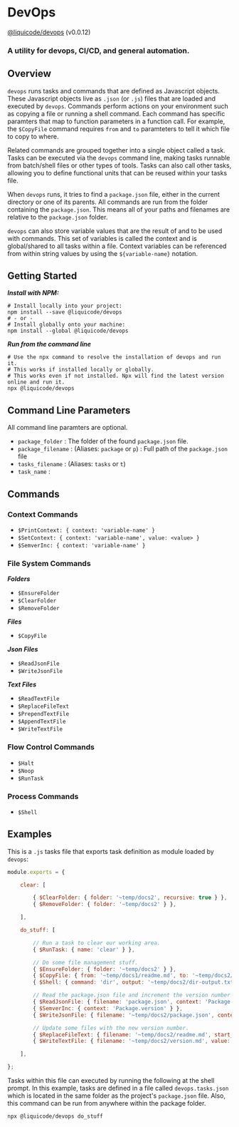 # DevOps
[@liquicode/devops](https://github.com/liquicode/devops) (v0.0.12)

### A utility for devops, CI/CD, and general automation.


Overview
---------------------------------------------------------------------

`devops` runs tasks and commands that are defined as Javascript objects.
These Javascript objects live as `.json` (or `.js`) files that are loaded and executed by `devops`.
Commands perform actions on your environment such as copying a file or running a shell command.
Each command has specific paramters that map to function parameters in a function call.
For example, the `$CopyFile` command requires `from` and `to` paramteters to tell it which file to copy to where.

Related commands are grouped together into a single object called a task.
Tasks can be executed via the `devops` command line, making tasks runnable from batch/shell files or other types of tools.
Tasks can also call other tasks, allowing you to define functional units that can be reused within your tasks file.

When `devops` runs, it tries to find a `package.json` file, either in the current directory or one of its parents.
All commands are run from the folder containing the `package.json`.
This means all of your paths and filenames are relative to the `package.json` folder.

`devops` can also store variable values that are the result of and to be used with commands.
This set of variables is called the context and is global/shared to all tasks within a file.
Context variables can be referenced from within string values by using the `${variable-name}` notation.


Getting Started
---------------------------------------------------------------------

***Install with NPM:***
```shell
# Install locally into your project:
npm install --save @liquicode/devops
# - or -
# Install globally onto your machine:
npm install --global @liquicode/devops
```

***Run from the command line***
```shell
# Use the npx command to resolve the installation of devops and run it.
# This works if installed locally or globally.
# This works even if not installed. Npx will find the latest version online and run it.
npx @liquicode/devops
```


Command Line Parameters
---------------------------------------------------------------------

All command line paramters are optional.

- `package_folder` : The folder of the found `package.json` file.
- `package_filename` : (Aliases: `package` or `p`) : Full path of the `package.json` file
- `tasks_filename` : (Aliases: `tasks` or `t`)
- `task_name` : 


Commands
---------------------------------------------------------------------

### Context Commands

- `$PrintContext: { context: 'variable-name' }`
- `$SetContext: { context: 'variable-name', value: <value> }`
- `$SemverInc: { context: 'variable-name' }`


### File System Commands

***Folders***
- `$EnsureFolder`
- `$ClearFolder`
- `$RemoveFolder`

***Files***
- `$CopyFile`

***Json Files***
- `$ReadJsonFile`
- `$WriteJsonFile`

***Text Files***
- `$ReadTextFile`
- `$ReplaceFileText`
- `$PrependTextFile`
- `$AppendTextFile`
- `$WriteTextFile`


### Flow Control Commands

- `$Halt`
- `$Noop`
- `$RunTask`


### Process Commands

- `$Shell`


Examples
---------------------------------------------------------------------

This is a `.js` tasks file that exports task definition as module loaded by `devops`:

```js
module.exports = {

	clear: [

		{ $ClearFolder: { folder: '~temp/docs2', recursive: true } },
		{ $RemoveFolder: { folder: '~temp/docs2' } },

	],

	do_stuff: [

		// Run a task to clear our working area.
		{ $RunTask: { name: 'clear' } },

		// Do some file management stuff.
		{ $EnsureFolder: { folder: '~temp/docs2' } },
		{ $CopyFile: { from: '~temp/docs1/readme.md', to: '~temp/docs2/readme.md' } },
		{ $Shell: { command: 'dir', output: '~temp/docs2/dir-output.txt' } },

		// Read the package.json file and increment the version number field.
		{ $ReadJsonFile: { filename: 'package.json', context: 'Package' } },
		{ $SemverInc: { context: 'Package.version' } },
		{ $WriteJsonFile: { filename: '~temp/docs2/package.json', context: 'Package', friendly: true } },

		// Update some files with the new version number.
		{ $ReplaceFileText: { filename: '~temp/docs2/readme.md', start_text: 'v(', end_text: ')', value: '${Package.version}' } },
		{ $WriteTextFile: { filename: '~temp/docs2/version.md', value: '${Package.version}' } },

	],

};
```

Tasks within this file can executed by running the following at the shell prompt.
In this example, tasks are defined in a file called `devops.tasks.json` which is located in the
  same folder as the project's `package.json` file.
Also, this command can be run from anywhere within the package folder.

```shell
npx @liquicode/devops do_stuff
```
